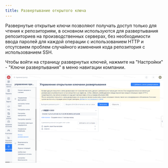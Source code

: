 ```yaml
---
title: Развертывание открытого ключа
---
```


Развернутые открытые ключи позволяют получать доступ только для чтения к репозиториям, в основном используются для развертывания репозиториев на производственных серверах, без необходимости ввода паролей для каждой операции с использованием HTTP и отсутсвием проблем случайного изменения кода репозитория с использованием SSH.

Чтобы войти на страницу развернутых ключей, нажмите на "Настройки" - "Ключи развертывания" в меню навигации компании.

![Описание изображения](assets/image338.png)